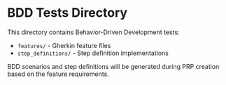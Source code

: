 # BDD Tests Directory

This directory contains Behavior-Driven Development tests:
- `features/` - Gherkin feature files
- `step_definitions/` - Step definition implementations

BDD scenarios and step definitions will be generated during PRP creation based on the feature requirements.
